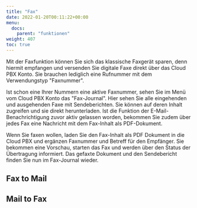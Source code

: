 ```yaml
---
title: "Fax"
date: 2022-01-20T00:11:22+00:00
menu:
  docs:
    parent: "funktionen"
weight: 407
toc: true
---
```


Mit der Faxfunktion können Sie sich das klassische Faxgerät sparen, denn hiermit empfangen und versenden Sie digitale Faxe direkt über das Cloud PBX Konto. Sie brauchen lediglich eine Rufnummer mit dem Verwendungstyp "Faxnummer".

Ist schon eine Ihrer Nummern eine aktive Faxnummer, sehen Sie im Menü vom Cloud PBX Konto das "Fax-Journal". Hier sehen Sie alle eingehenden und ausgehenden Faxe mit Sendeberichten. Sie können auf deren Inhalt zugreifen und sie direkt herunterladen. Ist die Funktion der E-Mail-Benachrichtigung zuvor aktiv gelassen worden, bekommen Sie zudem über jedes Fax eine Nachricht mit dem Fax-Inhalt als PDF-Dokument.

Wenn Sie faxen wollen, laden Sie den Fax-Inhalt als PDF Dokument in die Cloud PBX und ergänzen Faxnummer und Betreff für den Empfänger. Sie bekommen eine Vorschau, starten das Fax und werden über den Status der Übertragung informiert. Das gefaxte Dokument und den Sendebericht finden Sie nun im Fax-Journal wieder.

## Fax to Mail

## Mail to Fax